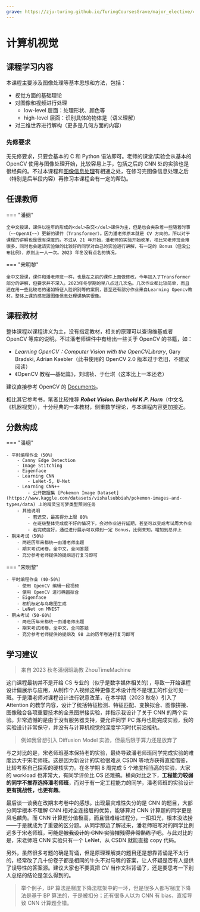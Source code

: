 ```yaml
---
grave: https://zju-turing.github.io/TuringCoursesGrave/major_elective/computer_vision/
---
```


# 计算机视觉

## 课程学习内容

本课程主要涉及图像处理等基本思想和方法，包括：

- 视觉方面的基础理论
- 对图像和视频进行处理
    - low-level 层面：处理形状、颜色等
    - high-level 层面：识别具体的物体是（语义理解）
- 对三维世界进行解构（更多是几何方面的内容）

### 先修要求

无先修要求，只要会基本的 C 和 Python 语法即可。老师的课堂/实验会从基本的 OpenCV 使用与图像处理开始，比较容易上手，包括之后的 CNN 处的实验也是很经典的。不过本课程和[图像信息处理](../digital_image_processing/index.md)有相通之处，在修习完图像信息处理之后（特别是后半段内容）再修习本课程会有一定的帮助。

## 任课教师

=== "潘纲"

    全中文授课，课件以往年的形成的<del>杂交</del>课件为主，但是也会夹杂着一些随着时事（~~OpenAI~~）更新的课件（Transformer）。因为潘老师原本就是 CV 方向的，所以对于课程的讲解也是很有深度的。不过从 21 年开始，潘老师的实验开始改革，相比宋老师班会难很多，同时也会邀请实验做的比较好的同学对自己的实验进行讲解，有一定的 Bonus（但没公布比例），原则上一人一次。2023 年冬没有点名的情况。

=== "宋明黎"

    全中文授课，课件和潘老师班一样，也是在之前的课件上面做修改，今年加入了Transformer部分的讲解，但要求并不深入。2023年冬学期的早八点过几次名。几次作业都比较简单，而且还在用一些比较老的诸如特征人脸识别等的案例，甚至还有部分作业来自Learning Opencv教材。整体上课的感觉跟图像信息处理课确实很像。

## 课程教材

整体课程以课程讲义为主，没有指定教材，相关的原理可以查询维基或者 OpenCV 等库的说明。不过潘老师课件中有给出一些关于 OpenCV 的书籍，如：

- *Learning OpenCV：Computer Vision with the OpenCVLibrary*, Gary Bradski, Adrian Kaebler（此书使用的 OpenCV 2.0 版本过于老旧，不建议阅读）
- 《OpenCV 教程—基础篇》，刘瑞祯、于仕琪（这本比上一本还老）

建议直接参考 OpenCV 的 [Documents](https://docs.opencv.org/4.x/d1/dfb/intro.html)。

相比其它参考书，笔者比较推荐 ***Robot Vision. Berthold K.P. Horn***（中文名《机器视觉》），十分经典的一本教材，侧重数学理论，与本课程内容更加接近。

## 分数构成

=== "潘纲"

    - 平时编程作业（50%）
        - Canny Edge Detection
        - Image Stitching
        - Eigenface
        - Learning CNN
            - LeNet-5, U-Net
        - Learning CNN++
            - 公开数据集 [Pokemon Image Dataset](https://www.kaggle.com/datasets/vishalsubbiah/pokemon-images-and-types/data) 上的精灵宝可梦类型预测任务
        - 其他说明
            - 若迟交，最高得分上限 80%
            - 在班级整体完成度不好的情况下，会对作业进行延期，甚至可以变成考试周大作业
            - 若完成度好，通过进行展示可以得到一定 Bonus，比例未知，增加到总评上
    - 期末考试（50%）
        - 两班历年来都统一由潘老师出题
        - 期末考试闭卷，全中文，全问答题
        - 充分参考老师提供的提纲进行复习即可

=== "宋明黎"

    - 平时编程作业（40-50%）
        - 使用 OpenCV 编辑一段视频
        - 使用 OpenCV 进行椭圆拟合
        - Eigenface
        - 相机标定与鸟瞰图生成
        - LeNet on MNIST
    - 期末考试（50-60%）
        - 两班历年来都统一由潘老师出题
        - 期末考试闭卷，全中文，全问答题
        - 充分参考老师提供的提纲及 98 上的历年卷进行复习即可

## 学习建议

> 来自 2023 秋冬潘纲班助教 ZhouTimeMachine

这门课程最初并不是开给 CS 专业的（似乎是数字媒体相关的），导致一开始课程设计偏展示与应用，从制作个人视频这种更像艺术设计而不是理工的作业可见一斑。于是潘老师对课程设计进行锐意改革，在本学期（2023 秋冬）引入了 Attention 的教学内容，设计了统括特征检测、特征匹配、变换拟合、图像拼接、图像融合各项重要技术的全景图拼接实验，并指示我设计了关于 CNN 的两个实验。非常遗憾的是由于没有服务器支持，要允许同学 PC 炼丹也能完成实验，我的实验设计非常保守，并没有与计算机视觉的深度学习时代前沿接轨。

> 例如我曾想引入 Diffusion Model 实验，但最后限于算力还是放弃了

与之对比的是，宋老师班基本保持老的实验，最终导致潘老师班同学完成实验的难度远大于宋老师班。这是因为新设计的实验很难从 CSDN 等地方获得直接借鉴，比较考察自己探索的硬核实力。在冬学期 8 周完成 5 个难度相当高的实验，大家的 workload 也非常大，有同学评价比 OS 还难搞。横向对比之下，**工程能力较弱的同学不推荐选择潘老师班**，而对于有一定工程能力的同学，潘老师班的实验设计**更有挑战性，也更有趣**。

最后谈一谈我在改期末考卷中的感想。出现最灾难性失分的是 CNN 的题目，大部分同学根本不理解 CNN 相对全连接层的优势，能够算对 CNN 计算题的同学更是凤毛麟角。而 CNN 计算题分值极高，而且很难给过程分，一扣扣光，根本没法捞——于是就成为了重要的区分题。从同学那边了解过来，潘老师班写对的同学比例远多于宋老师班，<del>可能是被我设计的 CNN 实验摧残得非常熟练了吧</del>。与此对比的是，宋老师班 CNN 实验只有一个 LeNet，从 CSDN 就能直接 copy 代码。

另外，虽然很多考题的确是背诵，但是原理理解类的题目还是想靠背诵是不太行的，经常改了几十份卷子都是相同的牛头不对马嘴的答案，让人怀疑是否有人提供了误导性的答案源。建议大家也不要真把 CV 当作文科背诵了，还是要思考一下别人总结的结论是怎么得到的。

> 举个例子，BP 算法是梯度下降法框架中的一环，但是很多人都写梯度下降法是基于 BP 算法的，于是被扣分；还有很多人以为 CNN 有 bias，直接导致 CNN 计算题全错。
